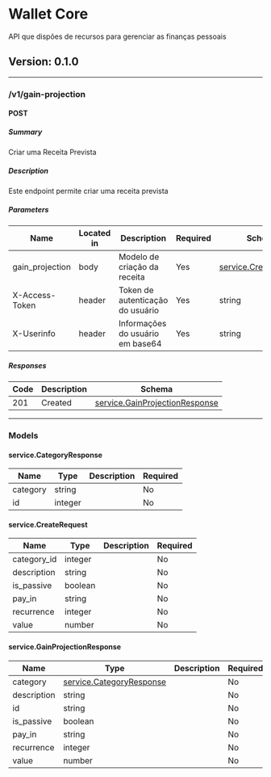 # Wallet Core
API que dispões de recursos para gerenciar as finanças pessoais

## Version: 0.1.0

---
### /v1/gain-projection

#### POST
##### Summary

Criar uma Receita Prevista

##### Description

Este endpoint permite criar uma receita prevista

##### Parameters

| Name | Located in | Description | Required | Schema |
| ---- | ---------- | ----------- | -------- | ------ |
| gain_projection | body | Modelo de criação da receita | Yes | [service.CreateRequest](#servicecreaterequest) |
| X-Access-Token | header | Token de autenticação do usuário | Yes | string |
| X-Userinfo | header | Informações do usuário em base64 | Yes | string |

##### Responses

| Code | Description | Schema |
| ---- | ----------- | ------ |
| 201 | Created | [service.GainProjectionResponse](#servicegainprojectionresponse) |

---
### Models

#### service.CategoryResponse

| Name | Type | Description | Required |
| ---- | ---- | ----------- | -------- |
| category | string |  | No |
| id | integer |  | No |

#### service.CreateRequest

| Name | Type | Description | Required |
| ---- | ---- | ----------- | -------- |
| category_id | integer |  | No |
| description | string |  | No |
| is_passive | boolean |  | No |
| pay_in | string |  | No |
| recurrence | integer |  | No |
| value | number |  | No |

#### service.GainProjectionResponse

| Name | Type | Description | Required |
| ---- | ---- | ----------- | -------- |
| category | [service.CategoryResponse](#servicecategoryresponse) |  | No |
| description | string |  | No |
| id | string |  | No |
| is_passive | boolean |  | No |
| pay_in | string |  | No |
| recurrence | integer |  | No |
| value | number |  | No |
